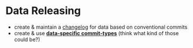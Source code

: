 # Data Releasing

- create & maintain a [changelog](/product/features/software-engineer-ai/data/changelog-generation) for data based on conventional commits
- create & use **[data-specific commit-types](/product/features/software-engineer-ai/data/data-commit-types)** (think what kind of those could be?)